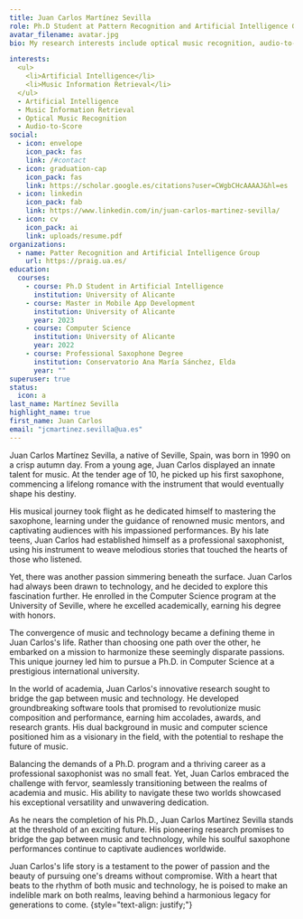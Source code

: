 ```yaml
---
title: Juan Carlos Martínez Sevilla
role: Ph.D Student at Pattern Recognition and Artificial Intelligence Group
avatar_filename: avatar.jpg
bio: My research interests include optical music recognition, audio-to-score transcription.

interests:
  <ul>
    <li>Artificial Intelligence</li>
    <li>Music Information Retrieval</li>
  </ul>
  - Artificial Intelligence
  - Music Information Retrieval
  - Optical Music Recognition
  - Audio-to-Score
social:
  - icon: envelope
    icon_pack: fas
    link: /#contact
  - icon: graduation-cap
    icon_pack: fas
    link: https://scholar.google.es/citations?user=CWgbCHcAAAAJ&hl=es
  - icon: linkedin
    icon_pack: fab
    link: https://www.linkedin.com/in/juan-carlos-martinez-sevilla/
  - icon: cv
    icon_pack: ai
    link: uploads/resume.pdf
organizations:
  - name: Patter Recognition and Artificial Intelligence Group
    url: https://praig.ua.es/
education:
  courses:
    - course: Ph.D Student in Artificial Intelligence
      institution: University of Alicante
    - course: Master in Mobile App Development
      institution: University of Alicante
      year: 2023
    - course: Computer Science
      institution: University of Alicante
      year: 2022
    - course: Professional Saxophone Degree
      institution: Conservatorio Ana María Sánchez, Elda
      year: ""
superuser: true
status:
  icon: a
last_name: Martínez Sevilla
highlight_name: true
first_name: Juan Carlos
email: "jcmartinez.sevilla@ua.es"
---
```

Juan Carlos Martínez Sevilla, a native of Seville, Spain, was born in 1990 on a crisp autumn day. From a young age, Juan Carlos displayed an innate talent for music. At the tender age of 10, he picked up his first saxophone, commencing a lifelong romance with the instrument that would eventually shape his destiny.

His musical journey took flight as he dedicated himself to mastering the saxophone, learning under the guidance of renowned music mentors, and captivating audiences with his impassioned performances. By his late teens, Juan Carlos had established himself as a professional saxophonist, using his instrument to weave melodious stories that touched the hearts of those who listened.

Yet, there was another passion simmering beneath the surface. Juan Carlos had always been drawn to technology, and he decided to explore this fascination further. He enrolled in the Computer Science program at the University of Seville, where he excelled academically, earning his degree with honors.

The convergence of music and technology became a defining theme in Juan Carlos's life. Rather than choosing one path over the other, he embarked on a mission to harmonize these seemingly disparate passions. This unique journey led him to pursue a Ph.D. in Computer Science at a prestigious international university.

In the world of academia, Juan Carlos's innovative research sought to bridge the gap between music and technology. He developed groundbreaking software tools that promised to revolutionize music composition and performance, earning him accolades, awards, and research grants. His dual background in music and computer science positioned him as a visionary in the field, with the potential to reshape the future of music.

Balancing the demands of a Ph.D. program and a thriving career as a professional saxophonist was no small feat. Yet, Juan Carlos embraced the challenge with fervor, seamlessly transitioning between the realms of academia and music. His ability to navigate these two worlds showcased his exceptional versatility and unwavering dedication.

As he nears the completion of his Ph.D., Juan Carlos Martínez Sevilla stands at the threshold of an exciting future. His pioneering research promises to bridge the gap between music and technology, while his soulful saxophone performances continue to captivate audiences worldwide.

Juan Carlos's life story is a testament to the power of passion and the beauty of pursuing one's dreams without compromise. With a heart that beats to the rhythm of both music and technology, he is poised to make an indelible mark on both realms, leaving behind a harmonious legacy for generations to come.
{style="text-align: justify;"}